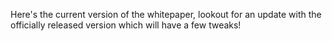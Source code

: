 Here's the current version of the whitepaper, lookout for an update with the officially released version which will have a few tweaks!
